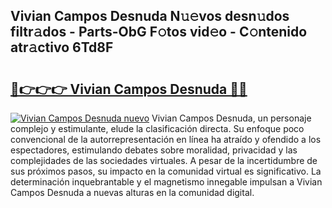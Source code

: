 ## Vivian Campos Desnuda N𝚞𝚎vos desn𝚞dos filtr𝚊dos - Parts-ObG F𝚘tos vid𝚎o - C𝚘ntenido atr𝚊ctivo 6Td8F

# <h2><a href="http://mbatgbj.tromn.icu/?c=Vivian+Campos+Desnuda">🔗👉👉👉 Vivian Campos Desnuda 🔗🔗</a></h2>

[![Vivian Campos Desnuda nuevo](https://i.imgur.com/pEAQMta.gif)](http://mbatgbj.tromn.icu/?c=Vivian+Campos+Desnuda)
Vivian Campos Desnuda, un personaje complejo y estimulante, elude la clasificación directa. Su enfoque poco convencional de la autorrepresentación en línea ha atraído y ofendido a los espectadores, estimulando debates sobre moralidad, privacidad y las complejidades de las sociedades virtuales. A pesar de la incertidumbre de sus próximos pasos, su impacto en la comunidad virtual es significativo. La determinación inquebrantable y el magnetismo innegable impulsan a Vivian Campos Desnuda a nuevas alturas en la comunidad digital.
